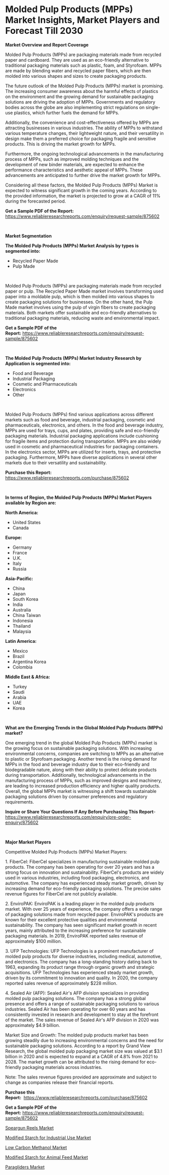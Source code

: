 <p><h1>Molded Pulp Products (MPPs) Market Insights, Market Players and Forecast Till 2030</h1></p><p><strong>Market Overview and Report Coverage</strong></p>
<p><p>Molded Pulp Products (MPPs) are packaging materials made from recycled paper and cardboard. They are used as an eco-friendly alternative to traditional packaging materials such as plastic, foam, and Styrofoam. MPPs are made by blending water and recycled paper fibers, which are then molded into various shapes and sizes to create packaging products.</p><p>The future outlook of the Molded Pulp Products (MPPs) market is promising. The increasing consumer awareness about the harmful effects of plastics on the environment and the growing demand for sustainable packaging solutions are driving the adoption of MPPs. Governments and regulatory bodies across the globe are also implementing strict regulations on single-use plastics, which further fuels the demand for MPPs.</p><p>Additionally, the convenience and cost-effectiveness offered by MPPs are attracting businesses in various industries. The ability of MPPs to withstand various temperature changes, their lightweight nature, and their versatility in design make them a preferred choice for packaging fragile and sensitive products. This is driving the market growth for MPPs.</p><p>Furthermore, the ongoing technological advancements in the manufacturing process of MPPs, such as improved molding techniques and the development of new binder materials, are expected to enhance the performance characteristics and aesthetic appeal of MPPs. These advancements are anticipated to further drive the market growth for MPPs.</p><p>Considering all these factors, the Molded Pulp Products (MPPs) Market is expected to witness significant growth in the coming years. According to the provided information, the market is projected to grow at a CAGR of 11% during the forecasted period.</p></p>
<p><strong>Get a Sample PDF of the Report:</strong> <a href="https://www.reliableresearchreports.com/enquiry/request-sample/875602">https://www.reliableresearchreports.com/enquiry/request-sample/875602</a></p>
<p>&nbsp;</p>
<p><strong>Market Segmentation</strong></p>
<p><strong>The Molded Pulp Products (MPPs) Market Analysis by types is segmented into:</strong></p>
<p><ul><li>Recycled Paper Made</li><li>Pulp Made</li></ul></p>
<p>&nbsp;</p>
<p><p>Molded Pulp Products (MPPs) are packaging materials made from recycled paper or pulp. The Recycled Paper Made market involves transforming used paper into a moldable pulp, which is then molded into various shapes to create packaging solutions for businesses. On the other hand, the Pulp Made market involves using the pulp of virgin fibers to create packaging materials. Both markets offer sustainable and eco-friendly alternatives to traditional packaging materials, reducing waste and environmental impact.</p></p>
<p><strong>Get a Sample PDF of the Report:</strong>&nbsp;<a href="https://www.reliableresearchreports.com/enquiry/request-sample/875602">https://www.reliableresearchreports.com/enquiry/request-sample/875602</a></p>
<p>&nbsp;</p>
<p><strong>The Molded Pulp Products (MPPs) Market Industry Research by Application is segmented into:</strong></p>
<p><ul><li>Food and Beverage</li><li>Industrial Packaging</li><li>Cosmetic and Pharmaceuticals</li><li>Electronics</li><li>Other</li></ul></p>
<p>&nbsp;</p>
<p><p>Molded Pulp Products (MPPs) find various applications across different markets such as food and beverage, industrial packaging, cosmetic and pharmaceuticals, electronics, and others. In the food and beverage industry, MPPs are used for trays, cups, and plates, providing safe and eco-friendly packaging materials. Industrial packaging applications include cushioning for fragile items and protection during transportation. MPPs are also widely used in cosmetic and pharmaceutical industries for packaging containers. In the electronics sector, MPPs are utilized for inserts, trays, and protective packaging. Furthermore, MPPs have diverse applications in several other markets due to their versatility and sustainability.</p></p>
<p><strong>Purchase this Report:</strong>&nbsp; <a href="https://www.reliableresearchreports.com/purchase/875602">https://www.reliableresearchreports.com/purchase/875602</a></p>
<p>&nbsp;</p>
<p><strong>In terms of Region, the Molded Pulp Products (MPPs) Market Players available by Region are:</strong></p>
<p>
    <p> <strong> North America: </strong>
        <ul>
            <li>United States</li>
            <li>Canada</li>
        </ul>
        </p> 
    <p> <strong> Europe: </strong>
        <ul>
            <li>Germany</li>
            <li>France</li>
            <li>U.K.</li>
            <li>Italy</li>
            <li>Russia</li>
        </ul>
        </p> 
    <p> <strong> Asia-Pacific: </strong>
        <ul>
            <li>China</li>
            <li>Japan</li>
            <li>South Korea</li>
            <li>India</li>
            <li>Australia</li>
            <li>China Taiwan</li>
            <li>Indonesia</li>
            <li>Thailand</li>
            <li>Malaysia</li>
        </ul>
        </p> 
    <p> <strong> Latin America: </strong>
        <ul>
            <li>Mexico</li>
            <li>Brazil</li>
            <li>Argentina Korea</li>
            <li>Colombia</li>
        </ul>
        </p> 
    <p> <strong> Middle East & Africa: </strong>
        <ul>
            <li>Turkey</li>
            <li>Saudi</li>
            <li>Arabia</li>
            <li>UAE</li>
            <li>Korea</li>
        </ul>
    </p>
    </p>
<p>&nbsp;</p>
<p><strong>What are the Emerging Trends in the Global Molded Pulp Products (MPPs) market?</strong></p>
<p><p>One emerging trend in the global Molded Pulp Products (MPPs) market is the growing focus on sustainable packaging solutions. With increasing environmental concerns, companies are switching to MPPs as an alternative to plastic or Styrofoam packaging. Another trend is the rising demand for MPPs in the food and beverage industry due to their eco-friendly and biodegradable nature, along with their ability to protect delicate products during transportation. Additionally, technological advancements in the manufacturing process of MPPs, such as improved designs and machinery, are leading to increased production efficiency and higher quality products. Overall, the global MPPs market is witnessing a shift towards sustainable packaging solutions driven by consumer preferences and regulatory requirements.</p></p>
<p><strong>Inquire or Share Your Questions If Any Before Purchasing This Report</strong>- <a href="https://www.reliableresearchreports.com/enquiry/pre-order-enquiry/875602">https://www.reliableresearchreports.com/enquiry/pre-order-enquiry/875602</a></p>
<p>&nbsp;</p>
<p><strong>Major Market Players</strong></p>
<p><p>Competitive Molded Pulp Products (MPPs) Market Players:</p><p>1. FiberCel: FiberCel specializes in manufacturing sustainable molded pulp products. The company has been operating for over 20 years and has a strong focus on innovation and sustainability. FiberCel's products are widely used in various industries, including food packaging, electronics, and automotive. The company has experienced steady market growth, driven by increasing demand for eco-friendly packaging solutions. The precise sales revenue figures for FiberCel are not publicly available.</p><p>2. EnviroPAK: EnviroPAK is a leading player in the molded pulp products market. With over 25 years of experience, the company offers a wide range of packaging solutions made from recycled paper. EnviroPAK's products are known for their excellent protective qualities and environmental sustainability. The company has seen significant market growth in recent years, mainly attributed to the increasing preference for sustainable packaging materials. In 2019, EnviroPAK reported sales revenue of approximately $100 million.</p><p>3. UFP Technologies: UFP Technologies is a prominent manufacturer of molded pulp products for diverse industries, including medical, automotive, and electronics. The company has a long-standing history dating back to 1963, expanding its product range through organic growth and strategic acquisitions. UFP Technologies has experienced steady market growth, driven by its commitment to innovation and quality. In 2020, the company reported sales revenue of approximately $228 million.</p><p>4. Sealed Air (AFP): Sealed Air's AFP division specializes in providing molded pulp packaging solutions. The company has a strong global presence and offers a range of sustainable packaging solutions to various industries. Sealed Air has been operating for over 60 years and has consistently invested in research and development to stay at the forefront of the market. The sales revenue of Sealed Air's AFP division in 2020 was approximately $4.9 billion.</p><p>Market Size and Growth: The molded pulp products market has been growing steadily due to increasing environmental concerns and the need for sustainable packaging solutions. According to a report by Grand View Research, the global molded pulp packaging market size was valued at $3.1 billion in 2020 and is expected to expand at a CAGR of 4.8% from 2021 to 2028. The market growth can be attributed to the rising demand for eco-friendly packaging materials across industries.</p><p>Note: The sales revenue figures provided are approximate and subject to change as companies release their financial reports.</p></p>
<p><strong>Purchase this Report:</strong>&nbsp;&nbsp;<a href="https://www.reliableresearchreports.com/purchase/875602">https://www.reliableresearchreports.com/purchase/875602</a></p>
<p></p>
<p><strong>Get a Sample PDF of the Report:</strong>&nbsp;<a href="https://www.reliableresearchreports.com/enquiry/request-sample/875602">https://www.reliableresearchreports.com/enquiry/request-sample/875602</a></p>
<p><p><a href="https://medium.com/@leonorhaley2009/speargun-reels-market-size-growth-forecast-2023-2030-a49e0f36e5a1">Speargun Reels Market</a></p><p><a href="https://github.com/RichRobinson5/Market-Research-Report-List-1/blob/main/modified-starch-for-industrial-use-market.md">Modified Starch for Industrial Use Market</a></p><p><a href="https://www.linkedin.com/pulse/low-carbon-methanol-market-insights-players-forecast-3fdxe/">Low Carbon Methanol Market</a></p><p><a href="https://github.com/JameTravis/Market-Research-Report-List-1/blob/main/modified-starch-for-animal-feed-market.md">Modified Starch for Animal Feed Market</a></p><p><a href="https://www.reportprime.com/paragliders-r937">Paragliders Market</a></p></p>